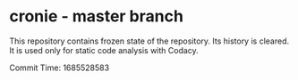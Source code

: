 # cronie - master branch

This repository contains frozen state of the repository.
Its history is cleared. It is used only for static code
analysis with Codacy.

Commit Time: 1685528583